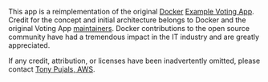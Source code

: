 This app is a reimplementation of the original [Docker][1] [Example Voting App][2].
Credit for the concept and initial architecture belongs to Docker and the original
Voting App [maintainers][3].
Docker contributions to the open source community have had a tremendous impact in the 
IT industry and are greatly appreciated.

If any credit, attribution, or licenses have been inadvertently omitted, please contact
[Tony Pujals, AWS][4].


[1]: https://docker.com
[2]: https://github.com/dockersamples/example-voting-app
[3]: https://github.com/dockersamples/example-voting-app/blob/master/MAINTAINERS
[4]: mailto:pujals@amazon.com?subject=Attribution

